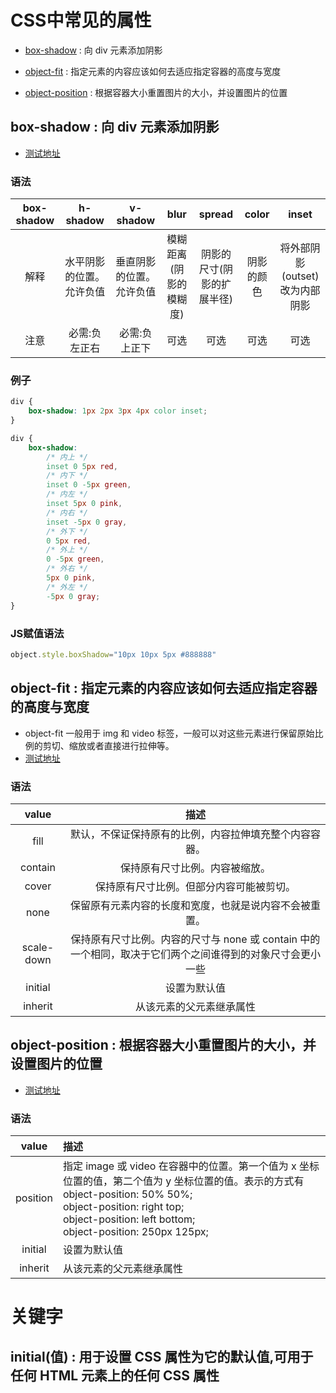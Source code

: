 # CSS中常见的属性

- <a href="#boxShadow">box-shadow</a> : 向 div 元素添加阴影

- <a href="#objectFit">object-fit</a> : 指定元素的内容应该如何去适应指定容器的高度与宽度

- <a href="#objectPosition">object-position</a> : 根据容器大小重置图片的大小，并设置图片的位置

## <a name="boxShadow">box-shadow</a> : 向 div 元素添加阴影
- [测试地址](https://www.css88.com/tool/css3Preview/Box-Shadow.html)

### 语法

|box-shadow|h-shadow|v-shadow|blur|spread|color|inset|
|:---:|:---:|:---:|:---:|:---:|:---:|:---:|
|解释| 水平阴影的位置。允许负值 |垂直阴影的位置。允许负值|模糊距离(阴影的模糊度)|阴影的尺寸(阴影的扩展半径)|阴影的颜色|将外部阴影 (outset) 改为内部阴影|
|注意|必需:负左正右|必需:负上正下|可选|可选|可选|可选|

### 例子
```css
div { 
	box-shadow: 1px 2px 3px 4px color inset;
}

div {
    box-shadow:
        /* 内上 */
        inset 0 5px red,
        /* 内下 */
        inset 0 -5px green,
        /* 内左 */
        inset 5px 0 pink,
        /* 内右 */
        inset -5px 0 gray,
        /* 外下 */
        0 5px red,
        /* 外上 */
        0 -5px green,
        /* 外右 */
        5px 0 pink,
        /* 外左 */
        -5px 0 gray;
}
```

###  JS赋值语法
```js
object.style.boxShadow="10px 10px 5px #888888"
```

## <a name="objectFit">object-fit</a> : 指定元素的内容应该如何去适应指定容器的高度与宽度

- object-fit 一般用于 img 和 video 标签，一般可以对这些元素进行保留原始比例的剪切、缩放或者直接进行拉伸等。
- [测试地址](https://www.runoob.com/try/try.php?filename=trycss3_object-fit)

### 语法
|value|描述|
|:---:|:---:|
|fill|默认，不保证保持原有的比例，内容拉伸填充整个内容容器。|
|contain|保持原有尺寸比例。内容被缩放。|
|cover|保持原有尺寸比例。但部分内容可能被剪切。|
|none|保留原有元素内容的长度和宽度，也就是说内容不会被重置。|
|scale-down|保持原有尺寸比例。内容的尺寸与 none 或 contain 中的一个相同，取决于它们两个之间谁得到的对象尺寸会更小一些|
|initial|设置为默认值|
|inherit|从该元素的父元素继承属性|

## <a name="objectPosition">object-position</a> : 根据容器大小重置图片的大小，并设置图片的位置

- [测试地址](https://www.runoob.com/try/try.php?filename=trycss3_object-position)

### 语法
|value|描述|
|:---:|:---|
|position|指定 image 或 video 在容器中的位置。第一个值为 x 坐标位置的值，第二个值为 y 坐标位置的值。表示的方式有<br>object-position: 50% 50%; <br>object-position: right top; <br/>object-position: left bottom; <br/>object-position: 250px 125px;|
|initial|设置为默认值|
|inherit|从该元素的父元素继承属性|

# 关键字

## initial(值) : 用于设置 CSS 属性为它的默认值,可用于任何 HTML 元素上的任何 CSS 属性

